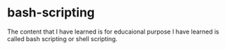 # bash-scripting
The content that I have learned is for educaional purpose I have learned is called bash scripting or shell scripting.
